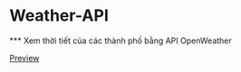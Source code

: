 # Weather-API
*** Xem thời tiết của các thành phố bằng API OpenWeather

[Preview](https://nguyengiangk62uet.github.io/weatherAPI/)
